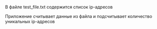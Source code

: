 В файле test_file.txt содержится список ip-адресов

Приложение считывает данные из файла и подсчитывает количество уникальных ip-адресов